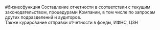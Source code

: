 #бизнесфункция 
Составление отчетности в соответствии с текущим законодательством, процедурами Компании, в том числе по запросам других подразделений и аудиторов.  
Также курирование отправки отчетности в фонды, ИФНС, ЦЗН